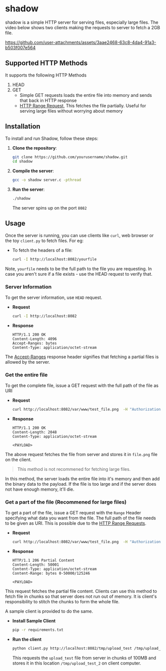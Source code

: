 # shadow

shadow is a simple HTTP server for serving files, especially large files. The
video below shows two clients making the requests to server to fetch a 2GB file.


https://github.com/user-attachments/assets/3aae2468-63c8-4da4-91a3-b503f007e564




## Supported HTTP Methods

It supports the following HTTP Methods
1. HEAD
2. GET
    * Simple GET requests loads the entire file into memory and sends that back
      in HTTP response
    * [HTTP Range
      Request](https://developer.mozilla.org/en-US/docs/Web/HTTP/Range_requests),
      This fetches the file partially. Useful for serving large files without
      worrying about memory 

## Installation

To install and run Shadow, follow these steps:

1. **Clone the repository**:
    ```sh
    git clone https://github.com/yourusername/shadow.git
    cd shadow
    ```

2. **Compile the server**:
    ```sh
    gcc -o shadow server.c -pthread
    ```

3. **Run the server**:
    ```sh
    ./shadow
    ```

    The server spins up on the port `8082`

## Usage

Once the server is running, you can use clients like `curl`, web browser or the toy `client.py` to fetch files. For eg:

- To fetch the headers of a file:
    ```sh
    curl -I http://localhost:8082/yourfile
    ```

Note, `yourfile` needs to be the full path to the file you are requesting. In
case you aren't sure if a file exists - use the HEAD request to verify that.

### Server Information

To get the server information, use `HEAD` request. 

- **Request**
    ```sh
    curl -I http://localhost:8082
    ```
- **Response**
    ```HTTP
    HTTP/1.1 200 OK
    Content-Length: 4096
    Accept-Ranges: bytes
    Content-Type: application/octet-stream
    ```

The
[Accept-Ranges](https://developer.mozilla.org/en-US/docs/Web/HTTP/Range_requests)
response header signifies that fetching a partial files is allowed by the
server.

### Get the entire file

To get the complete file, issue a GET request with the full path of the file as URI

- **Request**
    ```sh
    curl http://localhost:8082/var/www/test_file.png  -H "Authorization: secret" >> file.png
    ```
- **Response**
    ```HTTP
    HTTP/1.1 200 OK
    Content-Length: 2048
    Content-Type: application/octet-stream

    <PAYLOAD>
    ```

The above request fetches the file from server and stores it in `file.png` file on the client.

> This method is not recommened for fetching large files. 

In this method, the server loads the entire file into it's memory and then add
the binary data to the payload. If the file is too large and if the server does
not have enough memory, it'll die.

### Get a part of the file (Recommened for large files)

To get a part of the file, issue a GET request with the `Range` Header specifying what data you want from the file. The full path of the file needs to be given as URI. This is possible due to the [HTTP Range Requests](https://developer.mozilla.org/en-US/docs/Web/HTTP/Range_requests).

- **Request**
    ```sh
    curl http://localhost:8082/var/www/test_file.png  -H "Authorization: secret" -H "Range: bytes=0-50000" >> file.png
    ```
- **Response**
    ```HTTP
    HTTP/1.1 206 Partial Content
    Content-Length: 50001
    Content-Type: application/octet-stream
    Content-Range: bytes 0-50000/125246

    <PAYLOAD>
    ```

This request fetches the partial file content. Clients can use this method to
fetch file in chunks so that server does not run out of memory. It is client's
responsibility to stitch the chunks to form the whole file.

A sample client is provided to do the same.

- **Install Sample Client**
    ```sh
    pip -r requirements.txt
    ```
- **Run the client**
    ```sh
    python client.py http://localhost:8082/tmp/upload_test /tmp/upload_test /tmp/upload_test_2 102400
    ```
    This requests the `upload_test` file from server in chunks of 100MB and
    stores it in this location `/tmp/upload_test_2` on client computer.
